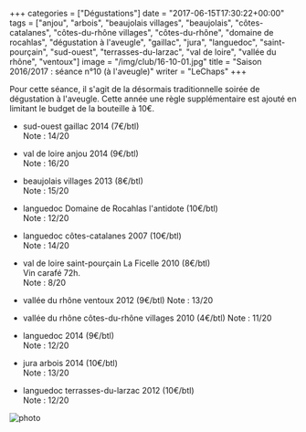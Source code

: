 +++
categories = ["Dégustations"]
date = "2017-06-15T17:30:22+00:00"
tags = ["anjou", "arbois", "beaujolais villages", "beaujolais", "côtes-catalanes", "côtes-du-rhône villages", "côtes-du-rhône", "domaine de rocahlas", "dégustation à l'aveugle", "gaillac", "jura", "languedoc", "saint-pourçain", "sud-ouest", "terrasses-du-larzac", "val de loire", "vallée du rhône", "ventoux"] 
image = "/img/club/16-10-01.jpg"
title = "Saison 2016/2017 : séance n°10 (à l'aveugle)"
writer = "LeChaps"
+++

Pour cette séance, il s'agit de la désormais traditionnelle soirée de dégustation à l'aveugle. Cette année une règle supplémentaire est ajouté en limitant le budget de la bouteille à 10€.

* sud-ouest gaillac 2014 (7€/btl)  
Note : 14/20

* val de loire anjou 2014 (9€/btl)  
Note : 16/20

* beaujolais villages 2013 (8€/btl)  
Note : 15/20

* languedoc Domaine de Rocahlas l'antidote (10€/btl)  
Note : 12/20

* languedoc côtes-catalanes 2007 (10€/btl)  
Note : 14/20

* val de loire saint-pourçain La Ficelle 2010 (8€/btl)  
Vin carafé 72h.  
Note : 8/20

* vallée du rhône ventoux 2012 (9€/btl)
Note : 13/20  

* vallée du rhône côtes-du-rhône villages 2010 (4€/btl)
Note : 11/20  

* languedoc 2014 (9€/btl)  
Note : 12/20

* jura arbois 2014 (10€/btl)  
Note : 13/20

* languedoc terrasses-du-larzac 2012 (10€/btl)  
Note : 12/20

![photo][1]

[1]: /img/club/16-10-01.jpg

